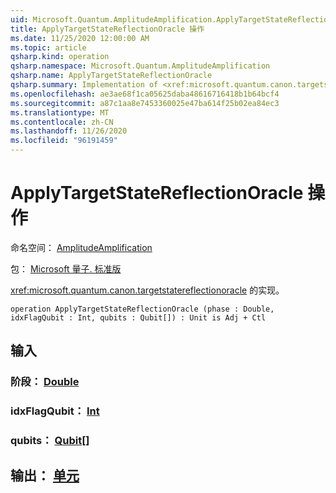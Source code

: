 ```yaml
---
uid: Microsoft.Quantum.AmplitudeAmplification.ApplyTargetStateReflectionOracle
title: ApplyTargetStateReflectionOracle 操作
ms.date: 11/25/2020 12:00:00 AM
ms.topic: article
qsharp.kind: operation
qsharp.namespace: Microsoft.Quantum.AmplitudeAmplification
qsharp.name: ApplyTargetStateReflectionOracle
qsharp.summary: Implementation of <xref:microsoft.quantum.canon.targetstatereflectionoracle>.
ms.openlocfilehash: ae3ae68f1ca05625daba48616716418b1b64bcf4
ms.sourcegitcommit: a87c1aa8e7453360025e47ba614f25b02ea84ec3
ms.translationtype: MT
ms.contentlocale: zh-CN
ms.lasthandoff: 11/26/2020
ms.locfileid: "96191459"
---
```

# <a name="applytargetstatereflectionoracle-operation"></a>ApplyTargetStateReflectionOracle 操作

命名空间： [AmplitudeAmplification](xref:Microsoft.Quantum.AmplitudeAmplification)

包： [Microsoft 量子. 标准版](https://nuget.org/packages/Microsoft.Quantum.Standard)


<xref:microsoft.quantum.canon.targetstatereflectionoracle> 的实现。

```qsharp
operation ApplyTargetStateReflectionOracle (phase : Double, idxFlagQubit : Int, qubits : Qubit[]) : Unit is Adj + Ctl
```


## <a name="input"></a>输入

### <a name="phase--double"></a>阶段： [Double](xref:microsoft.quantum.lang-ref.double)




### <a name="idxflagqubit--int"></a>idxFlagQubit： [Int](xref:microsoft.quantum.lang-ref.int)




### <a name="qubits--qubit"></a>qubits： [Qubit](xref:microsoft.quantum.lang-ref.qubit)[]





## <a name="output--unit"></a>输出： [单元](xref:microsoft.quantum.lang-ref.unit)

